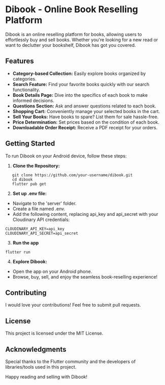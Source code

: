 # Dibook - Online Book Reselling Platform

Dibook is an online reselling platform for books, allowing users to effortlessly buy and sell books. Whether you're looking for a new read or want to declutter your bookshelf, Dibook has got you covered.

## Features

- **Category-based Collection:** Easily explore books organized by categories.
- **Search Feature:** Find your favorite books quickly with our search functionality.
- **Book Details Page:** Dive into the specifics of each book to make informed decisions.
- **Questions Section:** Ask and answer questions related to each book.
- **Shopping Cart:** Conveniently manage your selected books in the cart.
- **Sell Your Books:** Have books to spare? List them for sale hassle-free.
- **Price Determination:** Set prices based on the condition of each book.
- **Downloadable Order Receipt:** Receive a PDF receipt for your orders.

## Getting Started

To run Dibook on your Android device, follow these steps:

1. **Clone the Repository:**
```
   git clone https://github.com/your-username/dibook.git
   cd dibook
   flutter pub get
```
2. **Set up .env file:**
- Navigate to the 'server' folder.
- Create a file named .env.
- Add the following content, replacing api_key and api_secret with your Cloudinary API credentials:
```
CLOUDINARY_API_KEY=api_key
CLOUDINARY_API_SECRET=api_secret
```
3. **Run the app**
 ```
 flutter run
 ```
4. **Explore Dibook:**
- Open the app on your Android phone.
- Browse, buy, sell, and enjoy the seamless book-reselling experience!

## Contributing
I would love your contributions! Feel free to submit pull requests.

## License
This project is licensed under the MIT License.

## Acknowledgments
Special thanks to the Flutter community and the developers of libraries/tools used in this project.

Happy reading and selling with Dibook!


